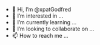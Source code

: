 - 👋 Hi, I’m @xpatGodfred
- 👀 I’m interested in ...
- 🌱 I’m currently learning ...
- 💞️ I’m looking to collaborate on ...
- 📫 How to reach me ...

<!---
xpatGodfred/xpatGodfred is a ✨ special ✨ repository because its `README.md` (this file) appears on your GitHub profile.
You can click the Preview link to take a look at your changes.
--->

